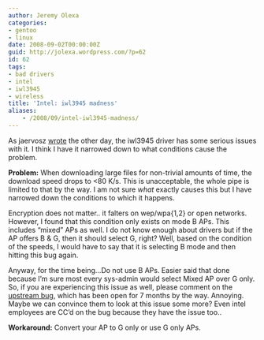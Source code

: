```yaml
---
author: Jeremy Olexa
categories:
- gentoo
- linux
date: 2008-09-02T00:00:00Z
guid: http://jolexa.wordpress.com/?p=62
id: 62
tags:
- bad drivers
- intel
- iwl3945
- wireless
title: 'Intel: iwl3945 madness'
aliases:
    - /2008/09/intel-iwl3945-madness/
---
```


As jaervosz [wrote][1] the other day, the iwl3945 driver has some serious issues with it. I think I have it narrowed down to what conditions cause the problem.

**Problem:** When downloading large files for non-trivial amounts of time, the download speed drops to <80 K/s. This is unacceptable, the whole pipe is limited to that by the way. I am not sure *what* exactly causes this but I have narrowed down the conditions to which it happens.

Encryption does not matter.. it falters on wep/wpa{1,2} or open networks. However, I found that this condition only exists on mode B APs. This includes &#8220;mixed&#8221; APs as well. I do not know enough about drivers but if the AP offers B & G, then it should select G, right? Well, based on the condition of the speeds, I would have to say that it is selecting B mode and then hitting this bug again.

Anyway, for the time being&#8230;Do not use B APs. Easier said that done because I&#8217;m sure most every sys-admin would select Mixed AP over G only. So, if you are experiencing this issue as well, please comment on the [upstream bug][2], which has been open for 7 months by the way. Annoying. Maybe we can convince them to look at this issue some more? Even intel employees are CC&#8217;d on the bug because they have the issue too..

**Workaround:** Convert your AP to G only or use G only APs.

 [1]: http://home.coming.dk/index.php/2008/08/15/p822
 [2]: http://www.intellinuxwireless.org/bugzilla/show_bug.cgi?id=1592